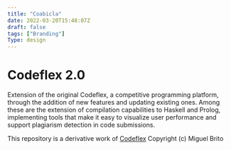```yaml
---
title: "Coabicla"
date: 2022-03-20T15:48:07Z
draft: false
tags: ["Branding"]
Type: design
---
```


# Codeflex 2.0
Extension of the original Codeflex, a competitive programming platform, through the addition of new features and updating existing ones. Among these are the extension of compilation capabilities to Haskell and Prolog, implementing tools that make it easy to visualize user performance and support plagiarism detection in code submissions.

This repository is a derivative work of [Codeflex](https://github.com/miguelfbrito/Codeflex)
Copyright (c) Miguel Brito